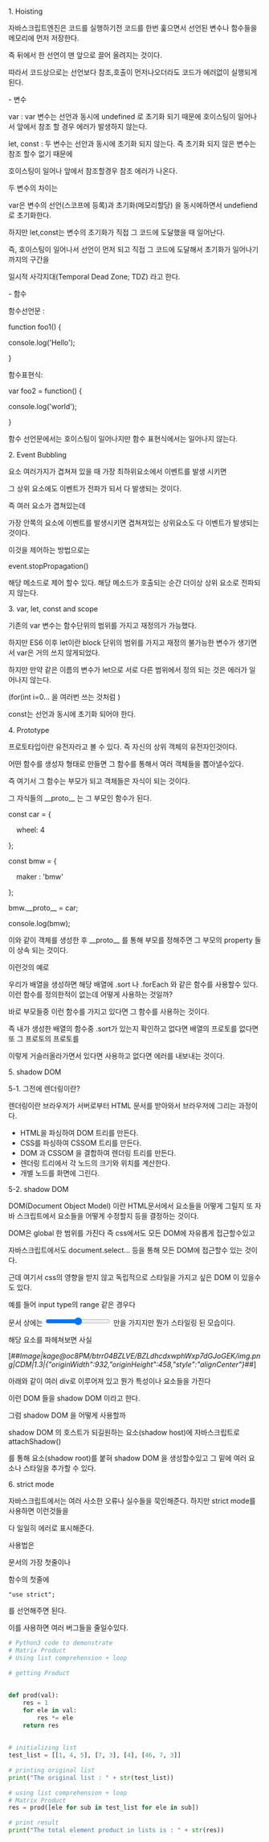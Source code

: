 # 

1\. Hoisting

자바스크립트엔진은 코드를 실행하기전 코드를 한번 훑으면서 선언된 변수나 함수들을 메모리에 먼저 저장한다.

즉 뒤에서 한 선언이 맨 앞으로 끌어 올려지는 것이다. 

따라서 코드상으로는 선언보다 참조,호출이 먼저나오더라도 코드가 에러없이 실행되게 된다. 

\- 변수

var : var 변수는 선언과 동시에 undefined 로 초기화 되기 때문에 호이스팅이 일어나서 앞에서 참조 할 경우 에러가 발생하지 않는다.

let, const : 두 변수는 선안과 동시에 초기화 되지 않는다. 즉 초기화 되지 않은 변수는 참조 할수 없기 때문에 

호이스팅이 일어나 앞에서 참조할경우 참조 에러가 나온다.

두 변수의 차이는

var은 변수의 선언(스코프에 등록)과 초기화(메모리할당) 을 동시에하면서 undefiend로 초기화한다.

하지만 let,const는 변수의 초기화가 직접 그 코드에 도달했을 때 일어난다. 

즉, 호이스팅이 일어나서 선언이 먼저 되고 직접 그 코드에 도달해서 초기화가 일어나기 까지의 구간을 

일시적 사각지대(Temporal Dead Zone; TDZ) 라고 한다. 

\- 함수

함수선언문 :

function foo1() {

console.log('Hello');

}

함수표현식:

var foo2 = function() {

console.log('world');

}

함수 선언문에서는 호이스팅이 일어나지만 함수 표현식에서는 일어나지 않는다. 

2\. Event Bubbling 

요소 여러가지가 겹쳐져 있을 때 가장 최하위요소에서 이벤트를 발생 시키면

그 상위 요소에도 이벤트가 전파가 되서 다 발생되는 것이다. 

즉 여러 요소가 겹쳐있는데 

가장 안쪽의 요소에 이벤트를 발생시키면 겹쳐져있는 상위요소도 다 이벤트가 발생되는 것이다.

이것을 제어하는 방법으로는 

event.stopPropagation() 

해당 메소드로 제어 할수 있다. 해당 메소드가 호출되는 순간 더이상 상위 요소로 전파되지 않는다. 

3\. var, let, const and scope

기존의 var 변수는 함수단위의 범위를 가지고 재정의가 가능했다.

하지만 ES6 이후 let이란 block 단위의 범위를 가지고 재정의 불가능한 변수가 생기면서 var은 거의 쓰지 않게되었다. 

하지만 만약 같은 이름의 변수가 let으로 서로 다른 범위에서 정의 되는 것은 에러가 일어나지 않는다.

(for(int i=0... 을 여러번 쓰는 것처럼 )

const는 선언과 동시에 초기화 되어야 한다. 

4\. Prototype 

프로토타입이란 유전자라고 볼 수 있다. 즉 자신의 상위 객체의 유전자인것이다.

어떤 함수를 생성자 형태로 만들면 그 함수를 통해서 여러 객체들을 뽑아낼수있다.

즉 여기서 그 함수는 부모가 되고 객체들은 자식이 되는 것이다. 

그 자식들의 \_\_proto\_\_ 는 그 부모인 함수가 된다.

const car = {

    wheel: 4

};

const bmw = {

    maker : 'bmw'

};

bmw.\_\_proto\_\_ = car;

console.log(bmw);

이와 같이 객체를 생성한 후 \_\_proto\_\_ 를 통해 부모를 정해주면 그 부모의 property 들이 상속 되는 것이다. 

이런것의 예로

우리가 배열을 생성하면 해당 배열에 .sort 나 .forEach 와 같은 함수를 사용할수 있다. 이런 함수를 정의한적이 없는데 어떻게 사용하는 것일까? 

바로 부모들중 이런 함수를 가지고 있다면 그 함수를 사용하는 것이다. 

즉 내가 생성한 배열의 함수중 .sort가 있는지 확인하고 없다면 배열의 프로토를 없다면 또 그 프로토의 프로토를 

이렇게 거슬러올라가면서 있다면 사용하고 없다면 에러를 내보내는 것이다. 

5\. shadow DOM

5-1. 그전에 렌더링이란?

렌더링이란 브라우저가 서버로부터 HTML 문서를 받아와서 브라우저에 그리는 과정이다.

- HTML을 파싱하여 DOM 트리를 만든다. 
- CSS를 파싱하여 CSSOM 트리를 만든다.
- DOM 과 CSSOM 을 결합하여 렌더링 트리를 만든다.
- 렌더링 트리에서 각 노드의 크기와 위치를 계산한다.
- 개별 노드를 화면에 그린다.

5-2. shadow DOM

DOM(Document Object Model) 이란 HTML문서에서 요소들을 어떻게 그릴지 또 자바 스크립트에서 요소들을 어떻게 수정할지 등을 결정하는 것이다.

DOM은 global 한 범위를 가진다 즉 css에서도 모든 DOM에 자유롭게 접근할수있고 

자바스크립트에서도 document.select... 등을 통해 모든 DOM에 접근할수 있는 것이다. 

근데 여기서 css의 영향을 받지 않고 독립적으로 스타일을 가지고 싶은 DOM 이 있을수도 있다.

예를 들어 input type의 range 같은 경우다

문서 상에는 <input type = "range"> 만을 가지지만 뭔가 스타일링 된 모습이다.

해당 요소를 파헤쳐보면 사실 

[##_Image|kage@oc8PM/btrr04BZLVE/BZLdhcdxwphWxp7dGJoGEK/img.png|CDM|1.3|{"originWidth":932,"originHeight":458,"style":"alignCenter"}_##]

아래와 같이 여러 div로 이루어져 있고 뭔가 특성이나 요소들을 가진다 

이런 DOM 들을 shadow DOM 이라고 한다. 

그럼 shadow DOM 을 어떻게 사용할까 

shadow DOM 의 호스트가 되길원하는 요소(shadow host)에 자바스크립트로 attachShadow() 

를 통해 요소(shadow root)를 붙혀 shadow DOM 을 생성할수있고 그 밑에 여러 요소나 스타일을 추가할 수 있다.

6\. strict mode 

자바스크립트에서는 여러 사소한 오류나 실수들을 묵인해준다. 하지만 strict mode를 사용하면 이런것들을

다 일일히 에러로 표시해준다.

사용법은 

문서의 가장 첫줄이나

함수의 첫줄에 

```
"use strict";
```

를 선언해주면 된다. 

이를 사용하면 여러 버그들을 줄일수있다.





```python
# Python3 code to demonstrate
# Matrix Product
# Using list comprehension + loop
 
# getting Product
 
 
def prod(val):
    res = 1
    for ele in val:
        res *= ele
    return res
 
 
# initializing list
test_list = [[1, 4, 5], [7, 3], [4], [46, 7, 3]]
 
# printing original list
print("The original list : " + str(test_list))
 
# using list comprehension + loop
# Matrix Product
res = prod([ele for sub in test_list for ele in sub])
 
# print result
print("The total element product in lists is : " + str(res))

```
